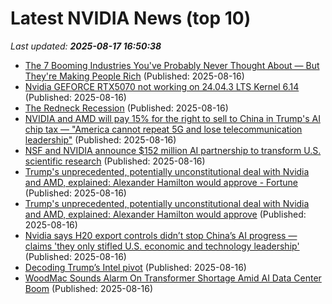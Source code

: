 # Latest NVIDIA News (top 10)
_Last updated: **2025-08-17 16:50:38**_

- [The 7 Booming Industries You've Probably Never Thought About — But They're Making People Rich](https://biztoc.com/x/5ff705d2d3edfedf) (Published: 2025-08-16)
- [Nvidia GEFORCE RTX5070 not working on 24.04.3 LTS Kernel 6.14](https://askubuntu.com/questions/1554598/nvidia-geforce-rtx5070-not-working-on-24-04-3-lts-kernel-6-14) (Published: 2025-08-16)
- [The Redneck Recession](https://biztoc.com/x/bcee95ba8dc2cca6) (Published: 2025-08-16)
- [NVIDIA and AMD will pay 15% for the right to sell to China in Trump's AI chip tax — "America cannot repeat 5G and lose telecommunication leadership"](https://www.windowscentral.com/hardware/nvidia/nvidia-amd-will-pay-to-sell-to-china-trump-ai-chip-tax) (Published: 2025-08-16)
- [NSF and NVIDIA announce $152 million AI partnership to transform U.S. scientific research](https://techpinions.com/nsf-and-nvidia-announce-152-million-ai-partnership-to-transform-u-s-scientific-research/) (Published: 2025-08-16)
- [Trump's unprecedented, potentially unconstitutional deal with Nvidia and AMD, explained: Alexander Hamilton would approve - Fortune](https://slashdot.org/firehose.pl?op=view&amp;id=178704188) (Published: 2025-08-16)
- [Trump's unprecedented, potentially unconstitutional deal with Nvidia and AMD, explained: Alexander Hamilton would approve](https://biztoc.com/x/cb1bc35b5d1eb557) (Published: 2025-08-16)
- [Nvidia says H20 export controls didn’t stop China’s AI progress — claims 'they only stifled U.S. economic and technology leadership'](https://www.tomshardware.com/pc-components/gpus/nvidia-says-h20-export-controls-didnt-stop-chinas-ai-progress-claims-they-only-stifled-u-s-economic-and-technology-leadership) (Published: 2025-08-16)
- [Decoding Trump’s Intel pivot](https://siliconangle.com/2025/08/16/decoding-trumps-intel-pivot/) (Published: 2025-08-16)
- [WoodMac Sounds Alarm On Transformer Shortage Amid AI Data Center Boom](https://biztoc.com/x/7c905bb1d1b39d12) (Published: 2025-08-16)
